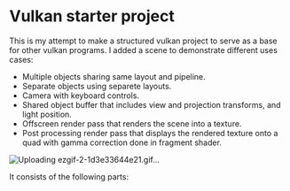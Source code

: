 # Vulkan starter project

This is my attempt to make a structured vulkan project to serve as a base for other vulkan programs.
I added a scene to demonstrate different uses cases:
 - Multiple objects sharing same layout and pipeline.
 - Separate objects using separete layouts.
 - Camera with keyboard controls.
 - Shared object buffer that includes view and projection transforms, and light position.
 - Offscreen render pass that renders the scene into a texture.
 - Post processing render pass that displays the rendered texture onto a quad with gamma correction done in fragment shader.

 ![Uploading ezgif-2-1d3e33644e21.gif…]()

 
It consists of the following parts: 
